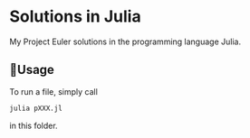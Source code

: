 # Solutions in Julia
My Project Euler solutions in the programming language Julia. 

## 🎈Usage
To run a file, simply call
```julia
julia pXXX.jl
```
in this folder.